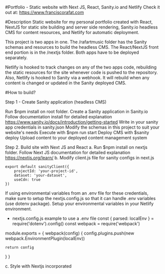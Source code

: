 #Portfolio - Static website with Next JS, React, Sanity.io and Netlify Check it out at: https://www.franciscorafat.com

#Description Static website for my personal portfolio created with React, NextJS for static site building and server side rendering, Sanity.io headless CMS for content resources, and Netlify for automatic deployment.

This project is two apps in one. The /rafartmusic folder has the Sanity schemas and resources to build the headless CMS. The React/NextJS front end portion is in the /nextjs folder. Both apps have to be deployed separately.

Netlify is hooked to track changes on any of the two apps code, rebuilding the static resources for the site whenever code is pushed to the repository. Also, Netlify is hooked to Sanity via a webhook. It will rebuild when any content is changed or updated in the Sanity deployed CMS.

#How to build?

Step 1 - Create Sanity application (headless CMS)

Run $npm install on root folder.
Create a Sanity application in Sanity.io Follow documentation install for detailed explanation https://www.sanity.io/docs/introduction/getting-started
Write in your sanity app credentials in sanity.json
Modify the schemas in this project to suit your website's needs
Execute with $npm run start
Deploy CMS with $sanity deploy
Upload content to your deployed content management system

Step 2. Build site with Next JS and React
a. Run $npm install on nextjs folder. Follow Next JS documentation for detailed explanation https://nextjs.org/learn/ b. Modify client.js file for sanity configs in next.js

    export default sanityClient({
        projectId: 'your-project-id',
        dataset: 'your-dataset',
        useCdn: true
    })

If using environmental variables from an .env file for these credentials, make sure to setup the nextjs.config.js
so that it can handle .env variables (use dotenv package). Setup your environmental variables in your Netlify
environment.

- nextjs.config.js example to use a .env file
const { parsed: localEnv } = require('dotenv').config()
const webpack = require('webpack')

module.exports = {
  webpack(config) {
    config.plugins.push(new webpack.EnvironmentPlugin(localEnv))

    return config
  }
}

c. Style with Nextjs incorporated <style jsx> tag. Global styles with <style jsx global>

d. Create /out folder in your root and add command to build and export in your package.json file. We need 'next build' and 'next export' in one command because Netlify will use this to build and deploy our website.

"scripts": {
    "build": "next build && next export"
}

Step 3: Deploy with Netlify
Setup:
a. Login to Netlify with Github.
b. Create a new deploy in Netlify and connect it to your github repository

c. Make sure your netlify.toml file on your root folder is set up correctly.

[build] base = "front-end" //root directory of your application
publish = "front-end/out" // your build directory. Where your static assets will go.
command = "npm run build" // the command to build and export the static site

d. Setup a webhook for receiving build request, Netlify should build every time you push to github
e. Setup outgoing webhook in Sanity.io, so that Netlify builds every time content changes in Sanity.io

Step 3. Mailchimp newsletter subscription
TODO: Explanation of mailchimp setup
